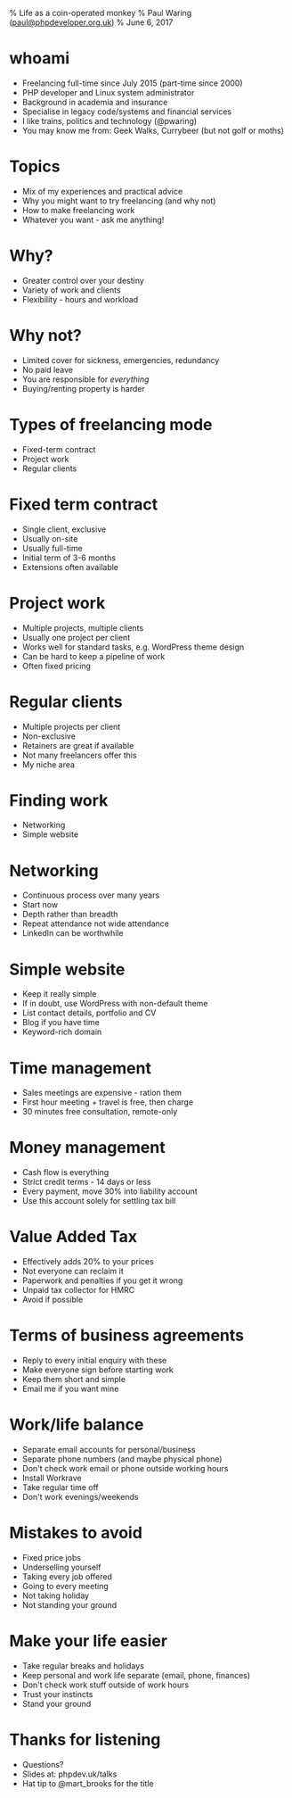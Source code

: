 % Life as a coin-operated monkey
% Paul Waring (paul@phpdeveloper.org.uk)
% June 6, 2017

# whoami

 - Freelancing full-time since July 2015 (part-time since 2000)
 - PHP developer and Linux system administrator
 - Background in academia and insurance
 - Specialise in legacy code/systems and financial services
 - I like trains, politics and technology (@pwaring)
 - You may know me from: Geek Walks, Currybeer (but not golf or moths)

# Topics

 - Mix of my experiences and practical advice
 - Why you might want to try freelancing (and why not)
 - How to make freelancing work
 - Whatever you want - ask me anything!

# Why?

 - Greater control over your destiny
 - Variety of work and clients
 - Flexibility - hours and workload

# Why not?

 - Limited cover for sickness, emergencies, redundancy
 - No paid leave
 - You are responsible for *everything*
 - Buying/renting property is harder

# Types of freelancing mode

 - Fixed-term contract
 - Project work
 - Regular clients

# Fixed term contract

 - Single client, exclusive
 - Usually on-site
 - Usually full-time
 - Initial term of 3-6 months
 - Extensions often available

# Project work

 - Multiple projects, multiple clients
 - Usually one project per client
 - Works well for standard tasks, e.g. WordPress theme design
 - Can be hard to keep a pipeline of work
 - Often fixed pricing

# Regular clients

 - Multiple projects per client
 - Non-exclusive
 - Retainers are great if available
 - Not many freelancers offer this
 - My niche area

# Finding work

 - Networking
 - Simple website

# Networking

 - Continuous process over many years
 - Start now
 - Depth rather than breadth
 - Repeat attendance not wide attendance
 - LinkedIn can be worthwhile

# Simple website

 - Keep it really simple
 - If in doubt, use WordPress with non-default theme
 - List contact details, portfolio and CV
 - Blog if you have time
 - Keyword-rich domain

# Time management

 - Sales meetings are expensive - ration them
 - First hour meeting + travel is free, then charge
 - 30 minutes free consultation, remote-only

# Money management

 - Cash flow is everything
 - Strict credit terms - 14 days or less
 - Every payment, move 30% into liability account
 - Use this account solely for settling tax bill

# Value Added Tax

 - Effectively adds 20% to your prices
 - Not everyone can reclaim it
 - Paperwork and penalties if you get it wrong
 - Unpaid tax collector for HMRC
 - Avoid if possible

# Terms of business agreements

 - Reply to every initial enquiry with these
 - Make everyone sign before starting work
 - Keep them short and simple
 - Email me if you want mine

# Work/life balance

 - Separate email accounts for personal/business
 - Separate phone numbers (and maybe physical phone)
 - Don't check work email or phone outside working hours
 - Install Workrave
 - Take regular time off
 - Don't work evenings/weekends

# Mistakes to avoid

 - Fixed price jobs
 - Underselling yourself
 - Taking every job offered
 - Going to every meeting
 - Not taking holiday
 - Not standing your ground
 
# Make your life easier

 - Take regular breaks and holidays
 - Keep personal and work life separate (email, phone, finances)
 - Don't check work stuff outside of work hours
 - Trust your instincts
 - Stand your ground


# Thanks for listening

  - Questions?
  - Slides at: phpdev.uk/talks
  - Hat tip to @mart_brooks for the title
